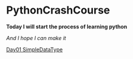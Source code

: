# PythonCrashCourse

**Today I will start the process of learning python**

*And I hope I can make it*

[Day01 SimpleDataType](https://github.com/Liberhome/PythonCrashCourse/blob/master/SimpleDataType.md)



